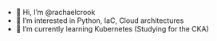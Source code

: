 - 👋 Hi, I’m @rachaelcrook
- 👀 I’m interested in Python, IaC, Cloud architectures
- 🌱 I’m currently learning Kubernetes (Studying for the CKA)


<!---
rachaelcrook/rachaelcrook is a ✨ special ✨ repository because its `README.md` (this file) appears on your GitHub profile.
You can click the Preview link to take a look at your changes.
--->
